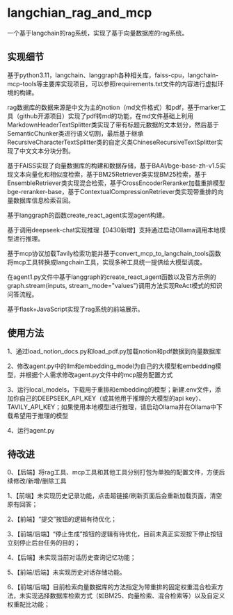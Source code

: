 # langchian_rag_and_mcp
一个基于langchain的rag系统，实现了基于向量数据库的rag系统。

## 实现细节

基于python3.11，langchain、langgraph各种相关库，faiss-cpu，langchain-mcp-tools等主要库实现项目，可以参照requirements.txt文件的内容进行虚拟环境的构建。

rag数据库的数据来源是中文为主的notion（md文件格式）和pdf，基于marker工具（github开源项目）实现了pdf转md的功能，在md文件基础上利用MarkdownHeaderTextSplitter类实现了带有标题元数据的文本划分，然后基于SemanticChunker类进行语义切割，最后基于继承RecursiveCharacterTextSplitter类的自定义类ChineseRecursiveTextSplitter实现了中文文本分块分割。

基于FAISS实现了向量数据库的构建和数据存储，基于BAAI/bge-base-zh-v1.5实现文本向量化和相似度检索，基于BM25Retriever类实现BM25检索，基于EnsembleRetriever类实现混合检索，基于CrossEncoderReranker加载重排模型bge-reranker-base，基于ContextualCompressionRetriever类实现带重排的向量数据库信息检索召回。

基于langgraph的函数create_react_agent实现agent构建。

基于调用deepseek-chat实现推理【0430新增】支持通过启动Ollama调用本地模型进行推理。

基于mcp协议加载Tavily检索功能并基于convert_mcp_to_langchain_tools函数将mcp工具转换成langchain工具，实现多种工具统一提供给大模型调度。

在agent1.py文件中基于langgraph的create_react_agent函数以及官方示例的graph.stream(inputs, stream_mode="values")调用方法实现ReAct模式的知识问答流程。

基于flask+JavaScript实现了rag系统的前端展示。

## 使用方法

1、通过load_notion_docs.py和load_pdf.py加载notion和pdf数据到向量数据库

2、修改agent.py中的llm和embedding_model为自己的大模型和embedding模型，并根据个人需求修改agent.py文件中的mcp服务配置方式

3、运行local_models，下载用于重排和embedding的模型；新建.env文件，添加你自己的DEEPSEEK_API_KEY（或其他用于推理的大模型的api key）、TAVILY_API_KEY；如果使用本地模型进行推理，请启动Ollama并在Ollama中下载希望用于推理的模型

4、运行agent.py


## 待改进

0、【后端】将rag工具、mcp工具和其他工具分别打包为单独的配置文件，方便后续修改/新增/删除工具

1、【前端】未实现历史记录功能，点击超链接/刷新页面后会重新加载页面，清空原有回答；

2、【前端】“提交”按钮的逻辑有待优化；

3、【前端/后端】“停止生成”按钮的逻辑有待优化，目前未真正实现按下停止按钮立刻停止后台任务的目的；

4、【后端】未实现当前对话历史查询记忆功能；

5、【前端/后端】未实现历史对话存储功能。

6、【前端/后端】目前检索向量数据库的方法指定为带重排的固定权重混合检索方法，未实现选择数据库检索方式（如BM25、向量检索、混合检索等）以及自定义权重配比功能；
